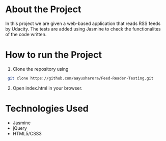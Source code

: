 # About the Project

In this project we are given a web-based application that reads RSS feeds by Udacity. The tests are added using Jasmine to check the functionalites of the code written.

# How to run the Project

1. Clone the repository using
``` bash
 git clone https://github.com/aayusharora/Feed-Reader-Testing.git
 ```

2. Open index.html in your browser.

# Technologies Used
- Jasmine
- jQuery
- HTML5/CSS3